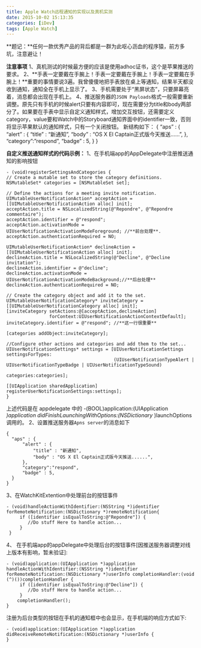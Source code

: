 ```yaml
---
title: Apple Watch远程通知的实现以及真机实测
date: 2015-10-02 15:13:35
categories: [iDev]
tags: [Apple Watch]
---
```


**题记：**任何一款优秀产品的背后都是一群为此呕心沥血的程序猿，前方多坑，注意避让！

**注意事项**
1、真机测试的时候最方便的应该是使用adhoc证书，这个是苹果推送的要求。
2、**手表一定要戴在手腕上！手表一定要戴在手腕上！手表一定要戴在手腕上！**重要的事情要说3遍。我曾傻傻地把手表放在桌上等通知，结果半天都没收到通知，通知全在手机上显示了。
3、手机需要处于“黑屏状态”，只要屏幕亮着，消息都会出现在手机上。
4、推送服务器的`JSON Payloads`格式一般需要重新调整。原先只有手机的时候alert只要有内容即可，现在需要分为title和body两部分了。如果要在手表中显示自定义通知样式，增加交互按钮，还需要定义category，value要和Watch中的Storyboard通知界面中的identifier一致，否则将显示苹果默认的通知样式，只有一个关闭按钮。
新结构如下：
{
“aps” : {
“alert” : {
“title” : “新通知”,
“body” : “OS X El Captain正式版今天推送……”,
},
“category”:”respond”,
“badge” : 5,
}
}
<!--more-->
**自定义推送通知样式的代码示例：**
1、在手机端app的AppDelegate中注册推送通知的影响按钮
```
- (void)registerSettingsAndCategories {
// Create a mutable set to store the category definitions.
NSMutableSet* categories = [NSMutableSet set];

// Define the actions for a meeting invite notification.
UIMutableUserNotificationAction* acceptAction = [[UIMutableUserNotificationAction alloc] init];
acceptAction.title = NSLocalizedString(@"Repondre", @"Repondre commentaire");
acceptAction.identifier = @"respond";
acceptAction.activationMode = UIUserNotificationActivationModeForeground; //**前台处理**.
acceptAction.authenticationRequired = NO;

UIMutableUserNotificationAction* declineAction = [[UIMutableUserNotificationAction alloc] init];
declineAction.title = NSLocalizedString(@"Decline", @"Decline invitation");
declineAction.identifier = @"decline";
declineAction.activationMode = UIUserNotificationActivationModeBackground;//**后台处理**
declineAction.authenticationRequired = NO;

// Create the category object and add it to the set.
UIMutableUserNotificationCategory* inviteCategory = [[UIMutableUserNotificationCategory alloc] init];
[inviteCategory setActions:@[acceptAction,declineAction]
                forContext:UIUserNotificationActionContextDefault];
inviteCategory.identifier = @"respond"; //**这一行很重要**

[categories addObject:inviteCategory];

//Configure other actions and categories and add them to the set...
UIUserNotificationSettings* settings = [UIUserNotificationSettings settingsForTypes:
                                        (UIUserNotificationTypeAlert | UIUserNotificationTypeBadge | UIUserNotificationTypeSound)
                                                                         categories:categories];

[[UIApplication sharedApplication] registerUserNotificationSettings:settings];
}
```
上述代码是在 appdelegate 中的
-(BOOL)application:(UIApplication _)application didFinishLaunchingWithOptions:(NSDictionary_ )launchOptions调用的。
2、设置推送服务器`Apns server`的消息如下
```
{
  "aps" : {
      "alert" : {
          "title" : "新通知",
          "body" : "OS X El Captain正式版今天推送......",
      },
      "category":"respond",
      "badge" : 5,
  }
}
```
3、在WatchKitExtention中处理前台的按钮事件
```
- (void)handleActionWithIdentifier:(NSString *)identifier forRemoteNotification:(NSDictionary *)remoteNotification{
     if ([identifier isEqualToString:@"Repondre"]) {
        //Do stuff Here to handle action... 
     }
 }
```
4、 在手机端app的appDelegate中处理后台的按钮事件[因推送服务器调整对线上版本有影响，暂未验证]:
```
- (void)application:(UIApplication *)application handleActionWithIdentifier:(NSString *)identifier forRemoteNotification:(NSDictionary *)userInfo completionHandler:(void (^)())completionHandler {
     if ([identifier isEqualToString:@"Decline"]) {
        //Do stuff Here to handle action... 
     }
    completionHandler();
}
```
注册为后台类型的按钮在手机的通知框中也会显示，在手机端的响应方式如下:
```
- (void)application:(UIApplication *)application didReceiveRemoteNotification:(NSDictionary *)userInfo {
}
```